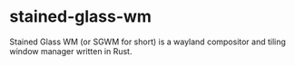 # stained-glass-wm
Stained Glass WM (or SGWM for short) is a wayland compositor and tiling window manager written in Rust.
